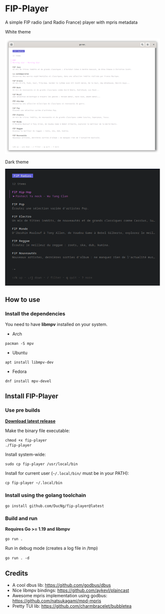 # FIP-Player

A simple FIP radio (and Radio France) player with mpris metadata

White theme
<p align="center">
  <img src="docs/screenshot.png" />
</p>

Dark theme
<p align="center">
  <img src="docs/screenshot-dark.png" />
</p>

## How to use

### Install the dependencies

You need to have **libmpv** installed on your system.

- Arch

```shell
pacman -S mpv
```

- Ubuntu

```shell
apt install libmpv-dev
```

- Fedora

```shell
dnf install mpv-devel
```

## Install FIP-Player

### Use pre builds

[**Download latest release**](https://github.com/DucNg/fip-player/releases/download/latest/fip-player)

Make the binary file executable:

```shell
chmod +x fip-player
./fip-player
```

Install system-wide:
  
```shell
sudo cp fip-player /usr/local/bin
```

Install for current user (`~/.local/bin/` must be in your PATH):

```shell
cp fip-player ~/.local/bin
```

### Install using the golang toolchain

```shell
go install github.com/DucNg/fip-player@latest
```

### Build and run

**Requires Go >= 1.19 and libmpv**

`go run .`

Run in debug mode (creates a log file in /tmp)

`go run . -d`

## Credits

* A cool dbus lib: https://github.com/godbus/dbus
* Nice libmpv bindings: https://github.com/aykevl/plaincast
* Awesome mpris implementation using godbus: https://github.com/natsukagami/mpd-mpris
* Pretty TUI lib: https://github.com/charmbracelet/bubbletea
